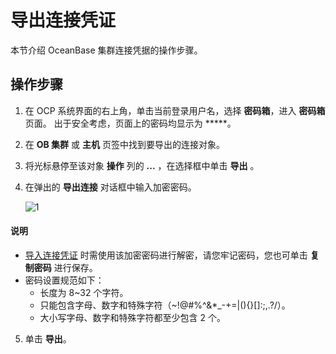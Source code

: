 # 导出连接凭证

本节介绍 OceanBase 集群连接凭据的操作步骤。

## 操作步骤

1. 在 OCP 系统界面的右上角，单击当前登录用户名，选择 **密码箱**，进入 **密码箱** 页面。
   出于安全考虑，页面上的密码均显示为 *****。

2. 在 **OB 集群** 或 **主机** 页签中找到要导出的连接对象。

3. 将光标悬停至该对象 **操作** 列的 **...** ，在选择框中单击 **导出** 。

4. 在弹出的 **导出连接** 对话框中输入加密密码。

    ![1](https://obbusiness-private.oss-cn-shanghai.aliyuncs.com/doc/img/ocp/%E5%AF%BC%E5%87%BA%E8%BF%9E%E6%8E%A5.png)

  <main id="notice" type='explain'>
    <h4>说明</h4>
    <ul>
    <li><a href="3.import-connection.md">导入连接凭证</a> 时需使用该加密密码进行解密，请您牢记密码，您也可单击 <strong>复制密码</strong> 进行保存。</li>
    <li>密码设置规范如下：
    <ul>
    <li>长度为 8~32 个字符。</li>
    <li>只能包含字母、数字和特殊字符（~!@#%^&amp;*_-+=|(){}[]:;,.?/）。</li>
    <li>大小写字母、数字和特殊字符都至少包含 2 个。</li>
    </ul>
    </li>
    </ul>
  </main>

5. 单击 **导出**。
